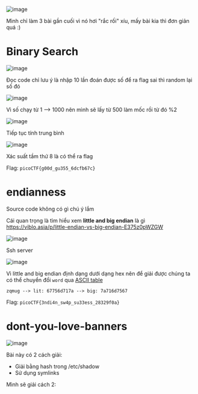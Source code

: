 ![image](https://github.com/vanniichan/CTF-WriteUp/assets/112863484/9d556e1f-60f9-49b6-9a2e-a7212809c75f)

Mình chỉ làm 3 bài gần cuối vì nó hơi "rắc rối" xíu, mấy bài kia thì đơn giản quá :)

# Binary Search

![image](https://github.com/vanniichan/CTF-WriteUp/assets/112863484/1923957e-af3d-42d7-9639-117c9d1aa4ec)

Đọc code chỉ lưu ý là nhập 10 lần đoán được số để ra flag sai thì random lại số đó

![image](https://github.com/vanniichan/CTF-WriteUp/assets/112863484/115dc7b9-a0fb-4e75-953f-15d2152b755c)

Vì số chạy từ 1 --> 1000 nên mình sẽ lấy từ 500 làm mốc rồi từ đó %2

![image](https://github.com/vanniichan/CTF-WriteUp/assets/112863484/f857d191-106d-4183-9225-e2b7cbd62abe)

Tiếp tục tính trung bình 

![image](https://github.com/vanniichan/CTF-WriteUp/assets/112863484/46b429d5-9bf6-46f3-9e4d-ae25cab9a42c)

Xác suất tầm thứ 8 là có thể ra flag

Flag: `picoCTF{g00d_gu355_6dcfb67c}`

# endianness

Source code không có gì chú ý lắm

Cái quan trọng là tìm hiểu xem <b>little and big endian</b> là gì https://viblo.asia/p/little-endian-vs-big-endian-E375z0pWZGW

![image](https://github.com/vanniichan/CTF-WriteUp/assets/112863484/d3713e36-c92e-4ac9-8047-264b513fe066)

Ssh server

![image](https://github.com/vanniichan/CTF-WriteUp/assets/112863484/9af0d542-4544-4bd2-9fe7-c7dd5efdc975)

Vì little and big endian định dạng dưới dạng hex nên để giải được chúng ta có thể chuyển đổi `word` qua [ASCII table](https://fastbitlab.com/ascii-code/)

`zqmug --> lit: 67756d717a --> big: 7a716d7567`

Flag: `picoCTF{3ndi4n_sw4p_su33ess_28329f0a}`

# dont-you-love-banners

![image](https://github.com/vanniichan/CTF-WriteUp/assets/112863484/c3c5e7ea-4ade-4ce6-b8af-71f8a645637a)

Bài này có 2 cách giải: 
- Giải bằng hash trong /etc/shadow
- Sử dụng symlinks

Mình sẽ giải cách 2:


